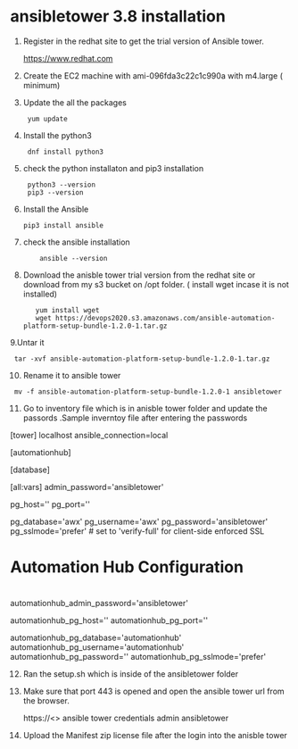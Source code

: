 # ansibletower 3.8 installation 

1. Register in the redhat site to get the trial version of Ansible tower.

     https://www.redhat.com

2. Create the EC2 machine with ami-096fda3c22c1c990a with m4.large ( minimum)

3. Update the all the packages

        yum update
 
4.  Install the python3

         dnf install python3
  
 5. check the python installaton and pip3 installation 
 
         python3 --version
         pip3 --version
 
 6. Install the Ansible 
 
        pip3 install ansible
 
 7. check the ansible installation
 
            ansible --version
   
 8. Download the anisble tower trial version from the redhat site or download from my s3 bucket on /opt folder. ( install wget incase it is not installed)
 
           yum install wget
           wget https://devops2020.s3.amazonaws.com/ansible-automation-platform-setup-bundle-1.2.0-1.tar.gz
 
 
 9.Untar it
  
     tar -xvf ansible-automation-platform-setup-bundle-1.2.0-1.tar.gz
  
  10. Rename it to ansible tower
  
     mv -f ansible-automation-platform-setup-bundle-1.2.0-1 ansibletower
  
  11. Go to inventory file which is in anisble tower folder and update the passords .Sample inverntoy file after entering the passwords
  
  [tower]
localhost ansible_connection=local

[automationhub]

[database]

[all:vars]
admin_password='ansibletower'

pg_host=''
pg_port=''

pg_database='awx'
pg_username='awx'
pg_password='ansibletower'
pg_sslmode='prefer'  # set to 'verify-full' for client-side enforced SSL

# Automation Hub Configuration
#

automationhub_admin_password='ansibletower'

automationhub_pg_host=''
automationhub_pg_port=''

automationhub_pg_database='automationhub'
automationhub_pg_username='automationhub'
automationhub_pg_password=''
automationhub_pg_sslmode='prefer'

 
12. Ran the setup.sh which is inside of the ansibletower folder 
 
13. Make sure that port 443 is opened and open the ansible tower url from the browser.
 
      https://<<serverip>>
          ansible tower credentials
          admin
          ansibletower
     
14. Upload the Manifest zip license file after the login into the anisble tower     
 
 
  
 
    
